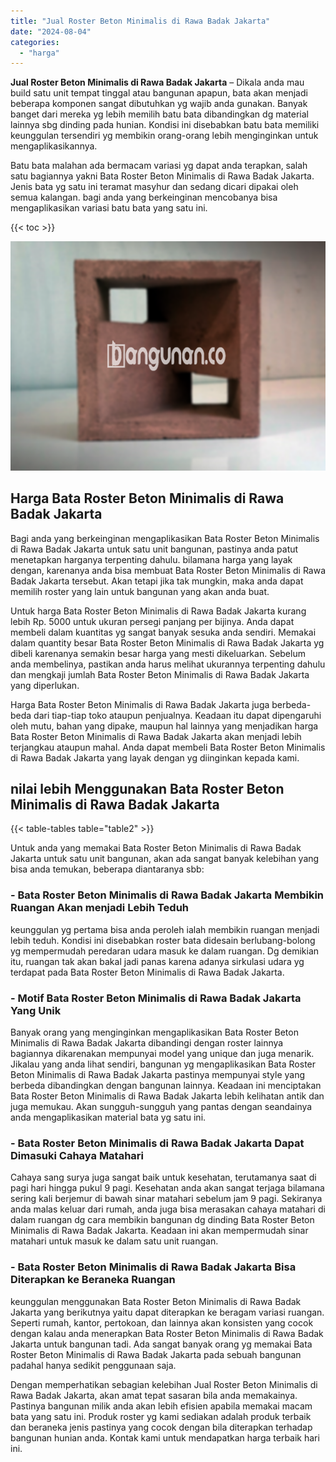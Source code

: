 ```yaml
---
title: "Jual Roster Beton Minimalis di Rawa Badak Jakarta"
date: "2024-08-04"
categories: 
  - "harga"
---
```


**Jual Roster Beton Minimalis di Rawa Badak Jakarta** – Dikala anda mau build satu unit tempat tinggal atau bangunan apapun, bata akan menjadi beberapa komponen sangat dibutuhkan yg wajib anda gunakan. Banyak banget dari mereka yg lebih memilih batu bata dibandingkan dg material lainnya sbg dinding pada hunian. Kondisi ini disebabkan batu bata memiliki keunggulan tersendiri yg membikin orang-orang lebih menginginkan untuk mengaplikasikannya.

Batu bata malahan ada bermacam variasi yg dapat anda terapkan, salah satu bagiannya yakni Bata Roster Beton Minimalis di Rawa Badak Jakarta. Jenis bata yg satu ini teramat masyhur dan sedang dicari dipakai oleh semua kalangan. bagi anda yang berkeinginan mencobanya bisa mengaplikasikan variasi batu bata yang satu ini.

{{< toc >}}

![Jual Roster Beton Minimalis di Rawa Badak Jakarta](/images/bata-roster-minimalis-31.png)

## Harga Bata Roster Beton Minimalis di Rawa Badak Jakarta

Bagi anda yang berkeinginan mengaplikasikan Bata Roster Beton Minimalis di Rawa Badak Jakarta untuk satu unit bangunan, pastinya anda patut menetapkan harganya terpenting dahulu. bilamana harga yang layak dengan, karenanya anda bisa membuat Bata Roster Beton Minimalis di Rawa Badak Jakarta tersebut. Akan tetapi jika tak mungkin, maka anda dapat memilih roster yang lain untuk bangunan yang akan anda buat.

Untuk harga Bata Roster Beton Minimalis di Rawa Badak Jakarta kurang lebih Rp. 5000 untuk ukuran persegi panjang per bijinya. Anda dapat membeli dalam kuantitas yg sangat banyak sesuka anda sendiri. Memakai dalam quantity besar Bata Roster Beton Minimalis di Rawa Badak Jakarta yg dibeli karenanya semakin besar harga yang mesti dikeluarkan. Sebelum anda membelinya, pastikan anda harus melihat ukurannya terpenting dahulu dan mengkaji jumlah Bata Roster Beton Minimalis di Rawa Badak Jakarta yang diperlukan.

Harga Bata Roster Beton Minimalis di Rawa Badak Jakarta juga berbeda-beda dari tiap-tiap toko ataupun penjualnya. Keadaan itu dapat dipengaruhi oleh mutu, bahan yang dipake, maupun hal lainnya yang menjadikan harga Bata Roster Beton Minimalis di Rawa Badak Jakarta akan menjadi lebih terjangkau ataupun mahal. Anda dapat membeli Bata Roster Beton Minimalis di Rawa Badak Jakarta yang layak dengan yg diinginkan kepada kami.

## nilai lebih Menggunakan Bata Roster Beton Minimalis di Rawa Badak Jakarta

{{< table-tables table="table2" >}}

Untuk anda yang memakai Bata Roster Beton Minimalis di Rawa Badak Jakarta untuk satu unit bangunan, akan ada sangat banyak kelebihan yang bisa anda temukan, beberapa diantaranya sbb:

### \- Bata Roster Beton Minimalis di Rawa Badak Jakarta Membikin Ruangan Akan menjadi Lebih Teduh

keunggulan yg pertama bisa anda peroleh ialah membikin ruangan menjadi lebih teduh. Kondisi ini disebabkan roster bata didesain berlubang-bolong yg mempermudah peredaran udara masuk ke dalam ruangan. Dg demikian itu, ruangan tak akan bakal jadi panas karena adanya sirkulasi udara yg terdapat pada Bata Roster Beton Minimalis di Rawa Badak Jakarta.

### \- Motif Bata Roster Beton Minimalis di Rawa Badak Jakarta Yang Unik

Banyak orang yang menginginkan mengaplikasikan Bata Roster Beton Minimalis di Rawa Badak Jakarta dibandingi dengan roster lainnya bagiannya dikarenakan mempunyai model yang unique dan juga menarik. Jikalau yang anda lihat sendiri, bangunan yg mengaplikasikan Bata Roster Beton Minimalis di Rawa Badak Jakarta pastinya mempunyai style yang berbeda dibandingkan dengan bangunan lainnya. Keadaan ini menciptakan Bata Roster Beton Minimalis di Rawa Badak Jakarta lebih kelihatan antik dan juga memukau. Akan sungguh-sungguh yang pantas dengan seandainya anda mengaplikasikan material bata yg satu ini.

### \- Bata Roster Beton Minimalis di Rawa Badak Jakarta Dapat Dimasuki Cahaya Matahari

Cahaya sang surya juga sangat baik untuk kesehatan, terutamanya saat di pagi hari hingga pukul 9 pagi. Kesehatan anda akan sangat terjaga bilamana sering kali berjemur di bawah sinar matahari sebelum jam 9 pagi. Sekiranya anda malas keluar dari rumah, anda juga bisa merasakan cahaya matahari di dalam ruangan dg cara membikin bangunan dg dinding Bata Roster Beton Minimalis di Rawa Badak Jakarta. Keadaan ini akan mempermudah sinar matahari untuk masuk ke dalam satu unit ruangan.

### \- Bata Roster Beton Minimalis di Rawa Badak Jakarta Bisa Diterapkan ke Beraneka Ruangan

keunggulan menggunakan Bata Roster Beton Minimalis di Rawa Badak Jakarta yang berikutnya yaitu dapat diterapkan ke beragam variasi ruangan. Seperti rumah, kantor, pertokoan, dan lainnya akan konsisten yang cocok dengan kalau anda menerapkan Bata Roster Beton Minimalis di Rawa Badak Jakarta untuk bangunan tadi. Ada sangat banyak orang yg memakai Bata Roster Beton Minimalis di Rawa Badak Jakarta pada sebuah bangunan padahal hanya sedikit penggunaan saja.

Dengan memperhatikan sebagian kelebihan Jual Roster Beton Minimalis di Rawa Badak Jakarta, akan amat tepat sasaran bila anda memakainya. Pastinya bangunan milik anda akan lebih efisien apabila memakai macam bata yang satu ini. Produk roster yg kami sediakan adalah produk terbaik dan beraneka jenis pastinya yang cocok dengan bila diterapkan terhadap bangunan hunian anda. Kontak kami untuk mendapatkan harga terbaik hari ini.
